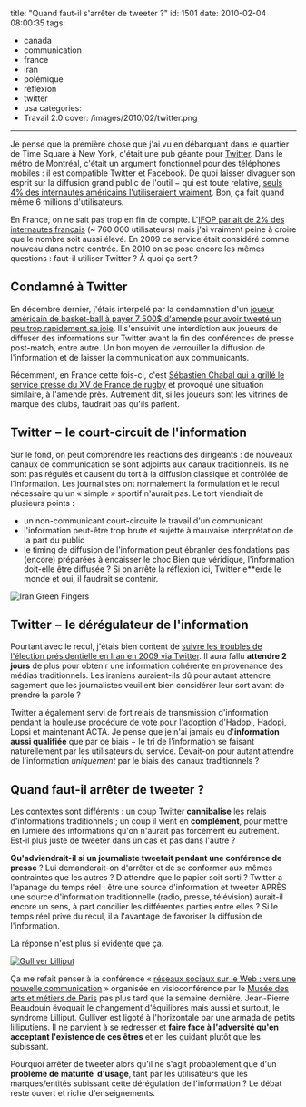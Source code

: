 title: "Quand faut-il s'arrêter de tweeter ?"
id: 1501
date: 2010-02-04 08:00:35
tags:
- canada
- communication
- france
- iran
- polémique
- réflexion
- twitter
- usa
categories:
- Travail 2.0
cover: /images/2010/02/twitter.png
---

Je pense que la première chose que j'ai vu en débarquant dans le quartier de Time Square à New York, c'était une pub géante pour [Twitter](http://twitter.com/). Dans le métro de Montréal, c'était un argument fonctionnel pour des téléphones mobiles : il est compatible Twitter et Facebook. De quoi laisser divaguer son esprit sur la diffusion grand public de l'outil − qui est toute relative, [seuls 4% des internautes américains l'utiliseraient vraiment](http://www.emarketer.com/Article.aspx?R=1007059). Bon, ça fait quand même 6 millions d'utilisateurs.

En France, on ne sait pas trop en fin de compte. L'[IFOP parlait de 2% des internautes français](http://www.ifop.fr/media/poll/917-1-study_file.pdf) (~ 760 000 utilisateurs) mais j'ai vraiment peine à croire que le nombre soit aussi élevé. En 2009 ce service était considéré comme nouveau dans notre contrée. En 2010 on se pose encore les mêmes questions : faut-il utiliser Twitter ? À quoi ça sert ?

<!--more-->

## Condamné à Twitter

En décembre dernier, j'étais interpelé par la condamnation d'un [joueur américain de basket-ball à payer 7 500$ d'amende pour avoir tweeté un peu trop rapidement sa joie](http://www.sports.fr/cmc/scanner/nba/200951/bucks-twitter-fatal-a-jennings_259901.html). Il s'ensuivit une interdiction aux joueurs de diffuser des informations sur Twitter avant la fin des conférences de presse post-match, entre autre.
Un bon moyen de verrouiller la diffusion de l'information et de laisser la communication aux communicants.

Récemment, en France cette fois-ci, c'est [Sébastien Chabal qui a grillé le service presse du XV de France de rugby](http://www.ozap.com/actu/sebastien-chabal-agace-superieurs-twitter/323290) et provoqué une situation similaire, à l'amende près.
Autrement dit, si les joueurs sont les vitrines de marque des clubs, faudrait pas qu'ils parlent.

## Twitter − le court-circuit de l'information

Sur le fond, on peut comprendre les réactions des dirigeants : de nouveaux canaux de communication se sont adjoints aux canaux traditionnels. Ils ne sont pas régulés et causent du tort à la diffusion classique et contrôlée de l'information. Les journalistes ont normalement la formulation et le recul nécessaire qu'un « simple » sportif n'aurait pas. Le tort viendrait de plusieurs points :

*   un non-communicant court-circuite le travail d'un communicant
*   l'information peut-être trop brute et sujette à mauvaise interprétation de la part du public
*   le timing de diffusion de l'information peut ébranler des fondations pas (encore) préparées à encaisser le choc
Bien que véridique, l'information doit-elle être diffusée ? Si on arrête la réflexion ici, Twitter e**erde le monde et oui, il faudrait se contenir.

![](/images/2010/02/Iranian-voter-green-fingers.jpg "Iran Green Fingers")

## Twitter − le dérégulateur de l'information

Pourtant avec le recul, j'étais bien content de [suivre les troubles de l'élection présidentielle en Iran en 2009 via Twitter](http://iran.twazzup.com/). Il aura fallu **attendre 2 jours** de plus pour obtenir une information cohérente en provenance des médias traditionnels. Les iraniens auraient-ils dû pour autant attendre sagement que les journalistes veuillent bien considérer leur sort avant de prendre la parole ?

Twitter a également servi de fort relais de transmission d'information pendant la [houleuse procédure de vote pour l'adoption d'Hadopi](http://www.twazzup.com/?q=hadopi&amp;l=all), Hadopi, Lopsi et maintenant ACTA. Je pense que je n'ai jamais eu d'**information aussi qualifiée** que par ce biais − le tri de l'information se faisant naturellement par les utilisateurs du service.
Devait-on pour autant attendre de l'information _uniquement_ par le biais des canaux traditionnels ?

## Quand faut-il arrêter de tweeter ?

Les contextes sont différents : un coup Twitter **cannibalise** les relais d'informations traditionnels ; un coup il vient en **complément**, pour mettre en lumière des informations qu'on n'aurait pas forcément eu autrement. Est-il plus juste de tweeter dans un cas et pas dans l'autre ?

**Qu'adviendrait-il si un journaliste tweetait pendant une conférence de presse** ? Lui demanderait-on d'arrêter et de se conformer aux mêmes contraintes que les autres ? D'attendre que le papier soit sorti ? Twitter a l'apanage du temps réel : être une source d'information et tweeter APRÈS une source d'information traditionnelle (radio, presse, télévision) aurait-il encore un sens, à part concilier les différentes parties entre elles ?
Si le temps réel prive du recul, il a l'avantage de favoriser la diffusion de l'information.

La réponse n'est plus si évidente que ça.

[![](/images/2010/02/gulliver-lilliput-300x200.jpg "Gulliver Lilliput")](http://www.gutenberg.org/files/15560/15560-h/15560-h.htm)

Ça me refait penser à la conférence « [réseaux sociaux sur le Web : vers une nouvelle communication](http://www.arts-et-metiers.net/musee.php?P=225&amp;id=381&amp;cycle=101) » organisée en visioconférence par le [Musée des arts et métiers de Paris](http://www.arts-et-metiers.net/) pas plus tard que la semaine dernière. Jean-Pierre Beaudouin évoquait le changement d'équilibres mais aussi et surtout, le syndrome Lilliput. Gulliver est ligoté à l'horizontale par une armada de petits lilliputiens. Il ne parvient à se redresser et **faire face à l'adversité qu'en acceptant l'existence de ces êtres** et en les guidant plutôt que les subissant.

Pourquoi arrêter de tweeter alors qu'il ne s'agit probablement que d'un **problème de maturité  d'usage**, tant par les utilisateurs que les marques/entités subissant cette dérégulation de l'information ? Le débat reste ouvert et riche d'enseignements.